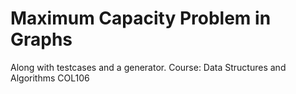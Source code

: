 # Maximum Capacity Problem in Graphs #
Along with testcases and a generator.
Course: Data Structures and Algorithms COL106

